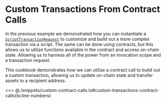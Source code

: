 # Custom Transactions From Contract Calls

In the previous example we demonstrated how you can instantiate a [`ScriptTransactionRequest`](https://fuels-ts-docs-api.vercel.app/classes/_fuel_ts_account.ScriptTransactionRequest.html) to customize and build out a more complex transaction via a script. The same can be done using contracts, but this allows us to utilize functions available in the contract and access on-chain state. Allowing us to harness all of the power from an invocation scope and a transaction request.

This cookbook demonstrates how we can utilize a contract call to build out a custom transaction, allowing us to update on-chain state and transfer assets to a recipient address.

<<< @./snippets/custom-contract-calls.ts#custom-transactions-contract-calls{ts:line-numbers}
